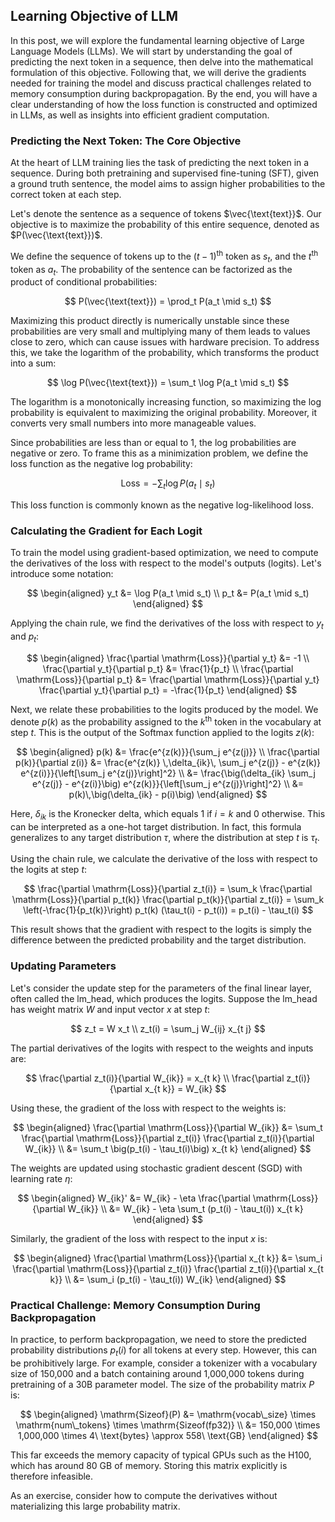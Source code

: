 ## Learning Objective of LLM

In this post, we will explore the fundamental learning objective of Large Language Models (LLMs). We will start by understanding the goal of predicting the next token in a sequence, then delve into the mathematical formulation of this objective. Following that, we will derive the gradients needed for training the model and discuss practical challenges related to memory consumption during backpropagation. By the end, you will have a clear understanding of how the loss function is constructed and optimized in LLMs, as well as insights into efficient gradient computation.

### Predicting the Next Token: The Core Objective

At the heart of LLM training lies the task of predicting the next token in a sequence. During both pretraining and supervised fine-tuning (SFT), given a ground truth sentence, the model aims to assign higher probabilities to the correct token at each step. 

Let's denote the sentence as a sequence of tokens $\vec{\text{text}}$. Our objective is to maximize the probability of this entire sequence, denoted as $P(\vec{\text{text}})$.

We define the sequence of tokens up to the $(t-1)^\mathrm{th}$ token as $s_t$, and the $t^\mathrm{th}$ token as $a_t$. The probability of the sentence can be factorized as the product of conditional probabilities:

$$
P(\vec{\text{text}}) = \prod_t P(a_t \mid s_t)
$$

Maximizing this product directly is numerically unstable since these probabilities are very small and multiplying many of them leads to values close to zero, which can cause issues with hardware precision. To address this, we take the logarithm of the probability, which transforms the product into a sum:

$$
\log P(\vec{\text{text}}) = \sum_t \log P(a_t \mid s_t)
$$

The logarithm is a monotonically increasing function, so maximizing the log probability is equivalent to maximizing the original probability. Moreover, it converts very small numbers into more manageable values.

Since probabilities are less than or equal to 1, the log probabilities are negative or zero. To frame this as a minimization problem, we define the loss function as the negative log probability:

$$
\mathrm{Loss} = - \sum_t \log P(a_t \mid s_t)
$$

This loss function is commonly known as the negative log-likelihood loss.

### Calculating the Gradient for Each Logit

To train the model using gradient-based optimization, we need to compute the derivatives of the loss with respect to the model's outputs (logits). Let's introduce some notation:

$$
\begin{aligned}
y_t &= \log P(a_t \mid s_t) \\
p_t &= P(a_t \mid s_t)
\end{aligned}
$$

Applying the chain rule, we find the derivatives of the loss with respect to $y_t$ and $p_t$:

$$
\begin{aligned}
\frac{\partial \mathrm{Loss}}{\partial y_t} &= -1 \\
\frac{\partial y_t}{\partial p_t} &= \frac{1}{p_t} \\
\frac{\partial \mathrm{Loss}}{\partial p_t} &= \frac{\partial \mathrm{Loss}}{\partial y_t} \frac{\partial y_t}{\partial p_t} = -\frac{1}{p_t}
\end{aligned}
$$

Next, we relate these probabilities to the logits produced by the model. We denote $p(k)$ as the probability assigned to the $k^\mathrm{th}$ token in the vocabulary at step $t$. This is the output of the Softmax function applied to the logits $z(k)$:

$$
\begin{aligned}
p(k) &= \frac{e^{z(k)}}{\sum_j e^{z(j)}} \\
\frac{\partial p(k)}{\partial z(i)} &= \frac{e^{z(k)} \,\delta_{ik}\, \sum_j e^{z(j)} - e^{z(k)} e^{z(i)}}{\left[\sum_j e^{z(j)}\right]^2} \\
&= \frac{\big(\delta_{ik} \sum_j e^{z(j)} - e^{z(i)}\big) e^{z(k)}}{\left[\sum_j e^{z(j)}\right]^2} \\
&= p(k)\,\big(\delta_{ik} - p(i)\big)
\end{aligned}
$$

Here, $\delta_{ik}$ is the Kronecker delta, which equals 1 if $i = k$ and 0 otherwise. This can be interpreted as a one-hot target distribution. In fact, this formula generalizes to any target distribution $\tau$, where the distribution at step $t$ is $\tau_t$.

Using the chain rule, we calculate the derivative of the loss with respect to the logits at step $t$:

$$
\frac{\partial \mathrm{Loss}}{\partial z_t(i)} 
= \sum_k \frac{\partial \mathrm{Loss}}{\partial p_t(k)} \frac{\partial p_t(k)}{\partial z_t(i)}
= \sum_k \left(-\frac{1}{p_t(k)}\right) p_t(k) (\tau_t(i) - p_t(i))
= p_t(i) - \tau_t(i)
$$

This result shows that the gradient with respect to the logits is simply the difference between the predicted probability and the target distribution.

### Updating Parameters

Let's consider the update step for the parameters of the final linear layer, often called the lm_head, which produces the logits. Suppose the lm_head has weight matrix $W$ and input vector $x$ at step $t$:

$$
z_t = W x_t \\
z_t(i) = \sum_j W_{ij} x_{t j}
$$

The partial derivatives of the logits with respect to the weights and inputs are:

$$
\frac{\partial z_t(i)}{\partial W_{ik}} = x_{t k} \\
\frac{\partial z_t(i)}{\partial x_{t k}} = W_{ik}
$$

Using these, the gradient of the loss with respect to the weights is:

$$
\begin{aligned}
\frac{\partial \mathrm{Loss}}{\partial W_{ik}}
&= \sum_t \frac{\partial \mathrm{Loss}}{\partial z_t(i)} \frac{\partial z_t(i)}{\partial W_{ik}} \\
&= \sum_t \big(p_t(i) - \tau_t(i)\big) x_{t k}
\end{aligned}
$$

The weights are updated using stochastic gradient descent (SGD) with learning rate $\eta$:

$$
\begin{aligned}
W_{ik}' &= W_{ik} - \eta \frac{\partial \mathrm{Loss}}{\partial W_{ik}} \\
&= W_{ik} - \eta \sum_t (p_t(i) - \tau_t(i)) x_{t k}
\end{aligned}
$$

Similarly, the gradient of the loss with respect to the input $x$ is:

$$
\begin{aligned}
\frac{\partial \mathrm{Loss}}{\partial x_{t k}} &= \sum_i \frac{\partial \mathrm{Loss}}{\partial z_t(i)} \frac{\partial z_t(i)}{\partial x_{t k}} \\
&= \sum_i (p_t(i) - \tau_t(i)) W_{ik}
\end{aligned}
$$

### Practical Challenge: Memory Consumption During Backpropagation

In practice, to perform backpropagation, we need to store the predicted probability distributions $p_t(i)$ for all tokens at every step. However, this can be prohibitively large. For example, consider a tokenizer with a vocabulary size of 150,000 and a batch containing around 1,000,000 tokens during pretraining of a 30B parameter model. The size of the probability matrix $P$ is:

$$
\begin{aligned}
\mathrm{Sizeof}(P) &= \mathrm{vocab\_size} \times \mathrm{num\_tokens} \times \mathrm{Sizeof(fp32)} \\
&= 150,000 \times 1,000,000 \times 4\ \text{bytes} \approx 558\ \text{GB}
\end{aligned}
$$

This far exceeds the memory capacity of typical GPUs such as the H100, which has around 80 GB of memory. Storing this matrix explicitly is therefore infeasible.

As an exercise, consider how to compute the derivatives without materializing this large probability matrix.